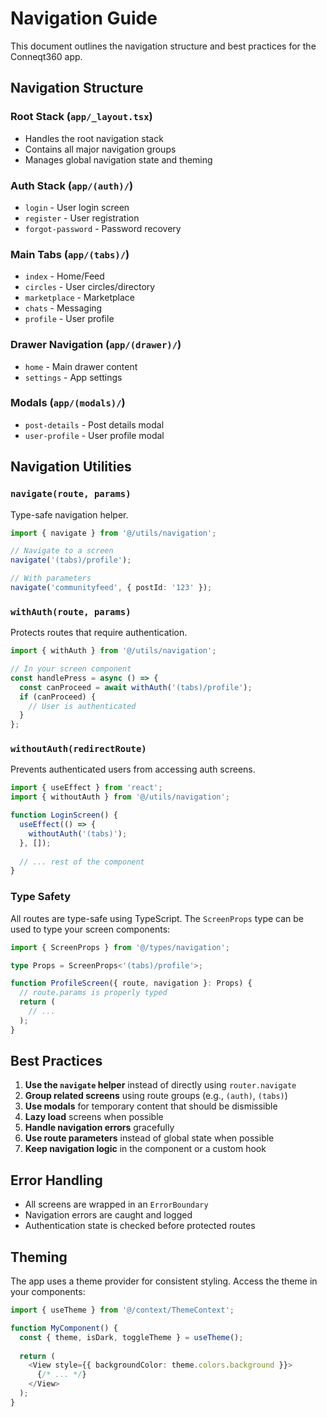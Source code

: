 # Navigation Guide

This document outlines the navigation structure and best practices for the Conneqt360 app.

## Navigation Structure

### Root Stack (`app/_layout.tsx`)
- Handles the root navigation stack
- Contains all major navigation groups
- Manages global navigation state and theming

### Auth Stack (`app/(auth)/`)
- `login` - User login screen
- `register` - User registration
- `forgot-password` - Password recovery

### Main Tabs (`app/(tabs)/`)
- `index` - Home/Feed
- `circles` - User circles/directory
- `marketplace` - Marketplace
- `chats` - Messaging
- `profile` - User profile

### Drawer Navigation (`app/(drawer)/`)
- `home` - Main drawer content
- `settings` - App settings

### Modals (`app/(modals)/`)
- `post-details` - Post details modal
- `user-profile` - User profile modal

## Navigation Utilities

### `navigate(route, params)`
Type-safe navigation helper.

```typescript
import { navigate } from '@/utils/navigation';

// Navigate to a screen
navigate('(tabs)/profile');

// With parameters
navigate('communityfeed', { postId: '123' });
```

### `withAuth(route, params)`
Protects routes that require authentication.

```typescript
import { withAuth } from '@/utils/navigation';

// In your screen component
const handlePress = async () => {
  const canProceed = await withAuth('(tabs)/profile');
  if (canProceed) {
    // User is authenticated
  }
};
```

### `withoutAuth(redirectRoute)`
Prevents authenticated users from accessing auth screens.

```typescript
import { useEffect } from 'react';
import { withoutAuth } from '@/utils/navigation';

function LoginScreen() {
  useEffect(() => {
    withoutAuth('(tabs)');
  }, []);
  
  // ... rest of the component
}
```

### Type Safety

All routes are type-safe using TypeScript. The `ScreenProps` type can be used to type your screen components:

```typescript
import { ScreenProps } from '@/types/navigation';

type Props = ScreenProps<'(tabs)/profile'>;

function ProfileScreen({ route, navigation }: Props) {
  // route.params is properly typed
  return (
    // ...
  );
}
```

## Best Practices

1. **Use the `navigate` helper** instead of directly using `router.navigate`
2. **Group related screens** using route groups (e.g., `(auth)`, `(tabs)`)
3. **Use modals** for temporary content that should be dismissible
4. **Lazy load** screens when possible
5. **Handle navigation errors** gracefully
6. **Use route parameters** instead of global state when possible
7. **Keep navigation logic** in the component or a custom hook

## Error Handling

- All screens are wrapped in an `ErrorBoundary`
- Navigation errors are caught and logged
- Authentication state is checked before protected routes

## Theming

The app uses a theme provider for consistent styling. Access the theme in your components:

```typescript
import { useTheme } from '@/context/ThemeContext';

function MyComponent() {
  const { theme, isDark, toggleTheme } = useTheme();
  
  return (
    <View style={{ backgroundColor: theme.colors.background }}>
      {/* ... */}
    </View>
  );
}
```

